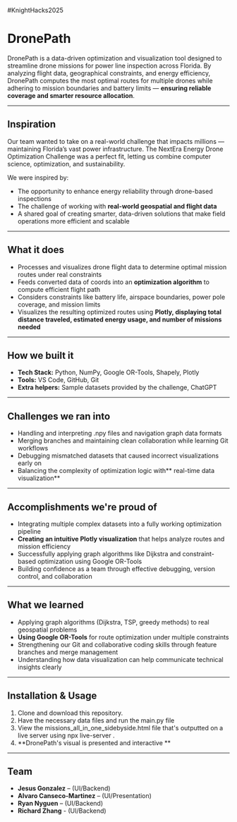 #KnightHacks2025
# DronePath

DronePath is a data-driven optimization and visualization tool designed to streamline drone missions for power line 
inspection across Florida. By analyzing flight data, geographical constraints, and energy efficiency, DronePath computes the 
most optimal routes for multiple drones while adhering to mission boundaries and battery limits — **ensuring reliable coverage and smarter resource allocation**.

---

## Inspiration
Our team wanted to take on a real-world challenge that impacts millions — maintaining Florida’s vast power infrastructure. The NextEra Energy Drone Optimization Challenge was a perfect fit, letting us combine computer science, optimization, and sustainability.

We were inspired by:
- The opportunity to enhance energy reliability through drone-based inspections
- The challenge of working with **real-world geospatial and flight data**
- A shared goal of creating smarter, data-driven solutions that make field operations more efficient and scalable
---

## What it does
- Processes and visualizes drone flight data to determine optimal mission routes under real constraints
- Feeds converted data of coords into an **optimization algorithm** to compute efficient flight path 
- Considers constraints like battery life, airspace boundaries, power pole coverage, and mission limits
- Visualizes the resulting optimized routes using **Plotly, displaying total distance traveled, estimated energy usage, and number of missions needed**

---

## How we built it
- **Tech Stack:** Python, NumPy, Google OR-Tools, Shapely, Plotly
- **Tools:** VS Code, GitHub, Git
- **Extra helpers:** Sample datasets provided by the challenge, ChatGPT

---

## Challenges we ran into
- Handling and interpreting .npy files and navigation graph data formats
- Merging branches and maintaining clean collaboration while learning Git workflows
- Debugging mismatched datasets that caused incorrect visualizations early on
- Balancing the complexity of optimization logic with** real-time data visualization**

---

## Accomplishments we're proud of
- Integrating multiple complex datasets into a fully working optimization pipeline
- **Creating an intuitive Plotly visualization** that helps analyze routes and mission efficiency
- Successfully applying graph algorithms like Dijkstra and constraint-based optimization using Google OR-Tools
- Building confidence as a team through effective debugging, version control, and collaboration

---

## What we learned
- Applying graph algorithms (Dijkstra, TSP, greedy methods) to real geospatial problems
- **Using Google OR-Tools** for route optimization under multiple constraints
- Strengthening our Git and collaborative coding skills through feature branches and merge management
- Understanding how data visualization can help communicate technical insights clearly

---

## Installation & Usage
1. Clone and download this repository.  
2. Have the necessary data files and run the main.py file
3. View the missions_all_in_one_sidebyside.html file that's outputted on a live server using npx live-server .
5. **DronePath's visual is presented and interactive **

---

## Team
- **Jesus Gonzalez** – (UI/Backend)  
- **Alvaro Canseco-Martinez** – (UI/Presentation)  
- **Ryan Nyguen** – (UI/Backend)
- **Richard Zhang** - (UI/Backend)
